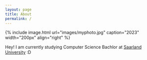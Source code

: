 ```yaml
---
layout: page
title: About
permalink: /
---
```

{% include image.html url="images/myphoto.jpg" caption="2023" width="200px" align="right" %}

Hey! I am currently studying Computer Science Bachlor at [Saarland University]
:D

[Saarland University]: https://saarland-informatics-campus.de/